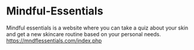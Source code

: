 # Mindful-Essentials
Mindful essentials is a website where you can take a quiz about your skin and get a new skincare routine based on your personal needs. <br>
https://mndflessentials.com/index.php
